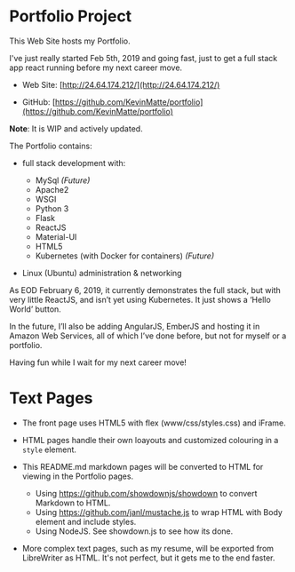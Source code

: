 # Portfolio Project

This Web Site hosts my Portfolio.

I've just really started Feb 5th, 2019 and going fast, just to get a full stack app react running
before my next career move.

* Web Site: [http://24.64.174.212/](http://24.64.174.212/)

* GitHub: [https://github.com/KevinMatte/portfolio](https://github.com/KevinMatte/portfolio)

**Note**: It is WIP and actively updated.

The Portfolio contains:
* full stack development with:

  * MySql _(Future)_
  * Apache2
  * WSGI
  * Python 3
  * Flask
  * ReactJS
  * Material-UI
  * HTML5
  * Kubernetes (with Docker for containers) _(Future)_

* Linux (Ubuntu) administration & networking


As EOD February 6, 2019, it currently demonstrates the full stack, but with very little ReactJS, and isn’t yet using Kubernetes. It just shows a ‘Hello World’ button.

In the future, I’ll also be adding AngularJS, EmberJS and hosting it in Amazon Web Services, all of which I’ve done before, but not for myself or a portfolio.

Having fun while I wait for my next career move!


# Text Pages

* The front page uses HTML5 with flex (www/css/styles.css) and iFrame.

* HTML pages handle their own loayouts and customized colouring in a `style` element.

* This README.md markdown pages will be converted to HTML for viewing
in the Portfolio pages.

    * Using https://github.com/showdownjs/showdown to convert Markdown to HTML.
    * Using https://github.com/janl/mustache.js to wrap HTML with Body element and include styles.
    * Using NodeJS. See showdown.js to see how its done.

* More complex text pages, such as my resume, will be exported from LibreWriter
as HTML. It's not perfect, but it gets me to the end faster.



